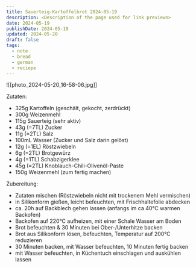 ```yaml
---
title: Sauerteig-Kartoffelbrot 2024-05-19
description: <Description of the page used for link previews>
date: 2024-05-19
publishDate: 2024-05-19
updated: 2024-05-20
draft: false
tags:
  - note
  - bread
  - german
  - reciepe
---
```


![[photo_2024-05-20_16-58-06.jpg]]

Zutaten:

- 325g Kartoffeln (geschält, gekocht, zerdrückt)
- 300g Weizenmehl
- 115g Sauerteig (sehr aktiv)
- 43g (=7TL) Zucker
- 11g (=2TL) Salz
- 100mL Wasser (Zucker und Salz darin gelöst)
- 12g (=1EL) Röstzwiebeln
- 6g (=2TL) Brotgewürz
- 4g (=1TL) Schabzigerklee
- 45g (=2TL) Knoblauch-Chili-Olivenöl-Paste
- 150g Weizenmehl (zum fertig machen)

Zubereitung:

- Zutaten mischen (Röstzwiebeln nicht mit trockenem Mehl vermischen)
- in Silikonform gießen, leicht befeuchten, mit Frischhaltefolie abdecken
- ca. 20h auf Backblech gehen lassen (anfangs im ca 40°C warmen Backofen)
- Backofen auf 220°C aufheizen, mit einer Schale Wasser am Boden
- Brot befeuchten & 30 Minuten bei Ober-/Unterhitze backen
- Brot aus Silikonform lösen, befeuchten, Temperatur auf 200°C reduzieren
- 30 Minuten backen, mit Wasser befeuchten, 10 Minuten fertig backen
- mit Wasser befeuchten, in Küchentuch einschlagen und auskühlen lassen

